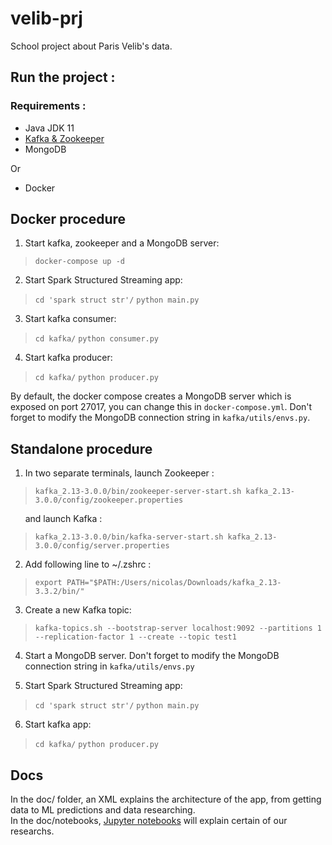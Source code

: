 # velib-prj
School project about Paris Velib's data.

## Run the project : 
### Requirements :
- Java JDK 11
- [Kafka & Zookeeper](https://kafka.apache.org/downloads)
- MongoDB

Or
- Docker

## Docker procedure
1. Start kafka, zookeeper and a MongoDB server:
> `docker-compose up -d`

2. Start Spark Structured Streaming app: 
> `cd 'spark struct str'/`
> `python main.py`

3. Start kafka consumer:
> `cd kafka/`
> `python consumer.py` 

4. Start kafka producer:
> `cd kafka/`
> `python producer.py` 

By default, the docker compose creates a MongoDB server which is exposed on port 27017, you can change this in `docker-compose.yml`. Don't forget to modify the MongoDB connection string in `kafka/utils/envs.py`.

## Standalone procedure
1. In two separate terminals, launch Zookeeper :
> `kafka_2.13-3.0.0/bin/zookeeper-server-start.sh kafka_2.13-3.0.0/config/zookeeper.properties`

&nbsp;&nbsp;&nbsp;&nbsp;&nbsp;&nbsp;and launch Kafka :

> `kafka_2.13-3.0.0/bin/kafka-server-start.sh kafka_2.13-3.0.0/config/server.properties`

2. Add following line to ~/.zshrc :

>`export PATH="$PATH:/Users/nicolas/Downloads/kafka_2.13-3.3.2/bin/"`

3. Create a new Kafka topic:

> `kafka-topics.sh --bootstrap-server localhost:9092 --partitions 1 --replication-factor 1 --create --topic test1`

4. Start a MongoDB server. Don't forget to modify the MongoDB connection string in `kafka/utils/envs.py`

5. Start Spark Structured Streaming app: 
> `cd 'spark struct str'/`
> `python main.py`

6. Start kafka app:
> `cd kafka/`
> `python producer.py`

## Docs
In the doc/ folder, an XML explains the architecture of the app, from getting data to ML predictions and data researching.<br>
In the doc/notebooks, [Jupyter notebooks](https://jupyter.org) will explain certain of our researchs.
